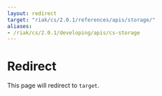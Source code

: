 ```yaml
---
layout: redirect
target: "riak/cs/2.0.1/references/apis/storage/"
aliases:
- /riak/cs/2.0.1/developing/apis/cs-storage
---
```


# Redirect

This page will redirect to `target`.
